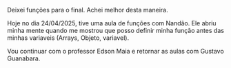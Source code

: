 

Deixei funções para o final. Achei melhor desta maneira.


Hoje no dia 24/04/2025, tive uma aula de funções com Nandão.
Ele abriu minha mente quando me mostrou que posso definir minha função antes das minhas variaveis (Arrays, Objeto, variavel).


Vou continuar com o professor Edson Maia e retornar as aulas com Gustavo Guanabara.